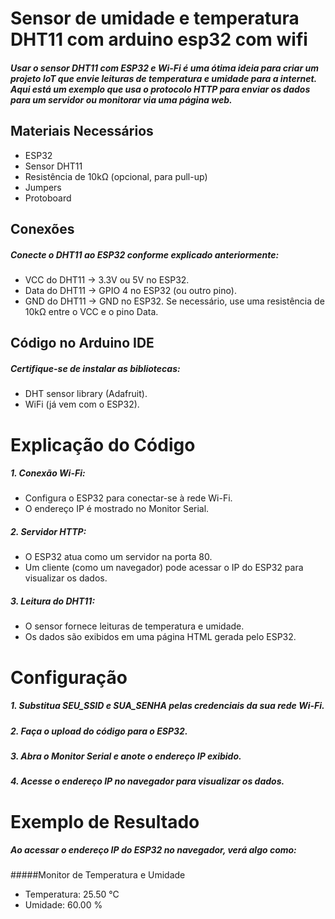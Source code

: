 # Sensor de umidade e temperatura DHT11 com arduino esp32 com wifi

##### Usar o sensor DHT11 com ESP32 e Wi-Fi é uma ótima ideia para criar um projeto IoT que envie leituras de temperatura e umidade para a internet. Aqui está um exemplo que usa o protocolo HTTP para enviar os dados para um servidor ou monitorar via uma página web.

## Materiais Necessários
* ESP32
* Sensor DHT11
* Resistência de 10kΩ (opcional, para pull-up)
* Jumpers
* Protoboard

## Conexões
##### Conecte o DHT11 ao ESP32 conforme explicado anteriormente:
* VCC do DHT11 → 3.3V ou 5V no ESP32.
* Data do DHT11 → GPIO 4 no ESP32 (ou outro pino).
* GND do DHT11 → GND no ESP32.
Se necessário, use uma resistência de 10kΩ entre o VCC e o pino Data.

## Código no Arduino IDE
##### Certifique-se de instalar as bibliotecas:
* DHT sensor library (Adafruit).
* WiFi (já vem com o ESP32).

# Explicação do Código
##### 1. Conexão Wi-Fi:
* Configura o ESP32 para conectar-se à rede Wi-Fi.
* O endereço IP é mostrado no Monitor Serial.

##### 2. Servidor HTTP:
* O ESP32 atua como um servidor na porta 80.
* Um cliente (como um navegador) pode acessar o IP do ESP32 para visualizar os dados.

##### 3. Leitura do DHT11:
* O sensor fornece leituras de temperatura e umidade.
* Os dados são exibidos em uma página HTML gerada pelo ESP32.

# Configuração
##### 1. Substitua SEU_SSID e SUA_SENHA pelas credenciais da sua rede Wi-Fi.
##### 2. Faça o upload do código para o ESP32.
##### 3. Abra o Monitor Serial e anote o endereço IP exibido.
##### 4. Acesse o endereço IP no navegador para visualizar os dados.

# Exemplo de Resultado
##### Ao acessar o endereço IP do ESP32 no navegador, verá algo como:
#####Monitor de Temperatura e Umidade
* Temperatura: 25.50 °C
* Umidade: 60.00 %
